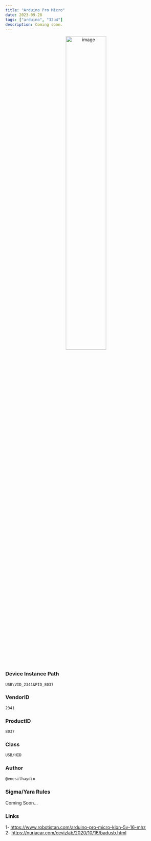 ```yaml
---
title: "Arduino Pro Micro"
date: 2023-09-28
tags: ["arduino", "32u4"]
description: Coming soon.
---
```


<p align="center">
  <img src="/images/arduino-pro-micro.jpg" alt="image" width="50%" height="50%">
</p>


### Device Instance Path

```text
USB\VID_2341&PID_8037

```

### VendorID

```text
2341
```

### ProductID

```text
8037
```
### Class

```text
USB/HID
```
### Author

```text
@enesilhaydin
```

### Sigma/Yara Rules

Coming Soon...

### Links

1- https://www.robotistan.com/arduino-pro-micro-klon-5v-16-mhz \
2- https://nuriacar.com/cevizlab/2020/10/16/badusb.html
